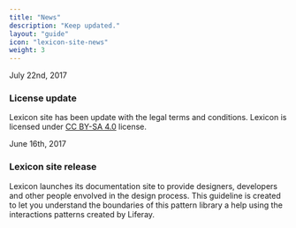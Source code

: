 ```yaml
---
title: "News"
description: "Keep updated."
layout: "guide"
icon: "lexicon-site-news"
weight: 3
---
```


<time>July 22nd, 2017</time>

### License update

Lexicon site has been update with the legal terms and conditions. Lexicon is licensed under [CC BY-SA 4.0](https://creativecommons.org/licenses/by-sa/4.0/) license.

<time>June 16th, 2017</time>

### Lexicon site release

Lexicon launches its documentation site to provide designers, developers and other people envolved in the design process. This guideline is created to let you understand the boundaries of this pattern library a help using the interactions patterns created by Liferay.